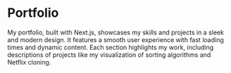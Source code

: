 # Portfolio
My portfolio, built with Next.js, showcases my skills and projects in a sleek and modern design. It features a smooth user experience with fast loading times and dynamic content. Each section highlights my work, including descriptions of projects like my visualization of sorting algorithms and Netflix cloning. 
